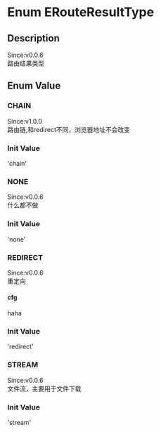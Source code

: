 # Enum ERouteResultType
## Description
<font class="since">Since:v0.0.6</font>  
路由结果类型  
## Enum Value
### <a id="PROP_CHAIN">CHAIN</a>
<font class="since">Since:v1.0.0</font>  
路由链,和redirect不同，浏览器地址不会改变  
### Init Value
'chain'  
### <a id="PROP_NONE">NONE</a>
<font class="since">Since:v0.0.6</font>  
什么都不做  
### Init Value
'none'  
### <a id="PROP_REDIRECT">REDIRECT</a>
<font class="since">Since:v0.0.6</font>  
重定向  
#### cfg
haha  
### Init Value
'redirect'  
### <a id="PROP_STREAM">STREAM</a>
<font class="since">Since:v0.0.6</font>  
文件流，主要用于文件下载  
### Init Value
'stream'  
